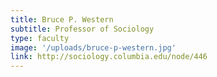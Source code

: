 ```yaml
---
title: Bruce P. Western
subtitle: Professor of Sociology
type: faculty
image: '/uploads/bruce-p-western.jpg'
link: http://sociology.columbia.edu/node/446
---
```

